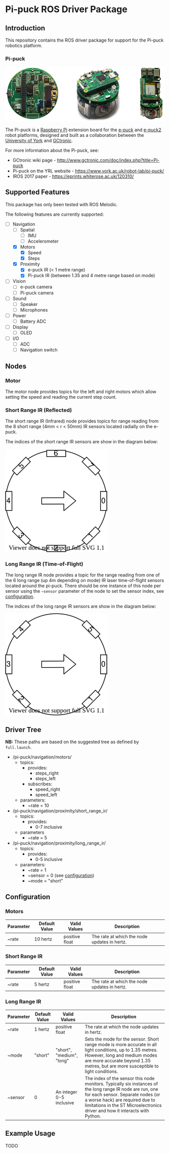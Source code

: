 # Pi-puck ROS Driver Package

## Introduction

This repository contains the ROS driver package for support for the Pi-puck robotics platform.

### Pi-puck

![Three different views of the Pi-puck platform.](img/pi-puck.jpg)

The Pi-puck is a [Raspberry Pi](https://www.raspberrypi.org) extension board for the [e-puck](http://www.gctronic.com/doc/index.php?title=E-Puck) and [e-puck2](http://www.gctronic.com/doc/index.php?title=e-puck2) robot platforms, designed and built as a collaboration between the [University of York](https://www.york.ac.uk/robot-lab/) and [GCtronic](http://www.gctronic.com).

For more information about the Pi-puck, see:
- GCtronic wiki page - http://www.gctronic.com/doc/index.php?title=Pi-puck
- Pi-puck on the YRL website - https://www.york.ac.uk/robot-lab/pi-puck/
- IROS 2017 paper - https://eprints.whiterose.ac.uk/120310/

## Supported Features

This package has only been tested with ROS Melodic.

The following features are currently supported:

- [ ] Navigation
  - [ ] Spatial
    - [ ] IMU
    - [ ] Accelerometer
  - [x] Motors
    - [x] Speed
    - [x] Steps 
  - [x] Proximity
    - [x] e-puck IR (< 1 metre range)
    - [x] Pi-puck IR (between 1.35 and 4 metre range based on mode)
- [ ] Vision
  - [ ] e-puck camera
  - [ ] Pi-puck camera 
- [ ] Sound
  - [ ] Speaker
  - [ ] Microphones
- [ ] Power
  - [ ] Battery ADC
- [ ] Display
  - [ ] OLED
- [ ] I/O
  - [ ] ADC
  - [ ] Navigation switch

## Nodes

### Motor

The motor node provides topics for the left and right motors which allow setting the speed and reading the current step count.

### Short Range IR (Reflected)

The short range IR (Infrared) node provides topics for range reading from the 8 short range (4mm < r < 50mm) IR sensors located radially on the e-puck.

The indices of the short range IR sensors are show in the diagram below:

![Image depicting the pi-puck, the sensors increase in index from 0 to 7, and are located at 0, 45, 90, 135, 180, 235, 270, and 315 degrees respectively.](img/short_range_ir.svg)

### Long Range IR (Time-of-Flight)

The long range IR node provides a topic for the range reading from one of the 6  long range (up 4m depending on mode) IR laser time-of-flight sensors located around the pi-puck. There should be one instance of this node per sensor using the `~sensor` parameter of the node to set the sensor index, see [configuration](#configuration).

The indices of the long range IR sensors are show in the diagram below:

![Image depicting the pi-puck, the sensors increase in index from 0 to 5, and are located at 0, 45, 135, 180, 235, and 315 degrees respectively.](img/long_range_ir.svg)

## Driver Tree

**NB:** These paths are based on the suggested tree as defined by `full.launch`.

- /pi-puck/navigation/motors/
  - topics:
    - provides:
      - steps_right
      - steps_left
    - subscribes:
      - speed_right
      - speed_left
  - parameters:
    - ~rate = 10
- /pi-puck/navigation/proximity/short_range_ir/
  - topics:
    - provides:
      - 0-7 inclusive
  - parameters
    - ~rate = 5
- /pi-puck/navigation/proximity/long_range_ir/
  - topics:
    - provides:
      - 0-5 inclusive
  - parameters:
    - ~rate = 1
    - ~sensor = 0 (see [configuration](#configuration))
    - ~mode = "short"

## Configuration

### Motors

| Parameter | Default Value | Valid Values   | Description                                  |
| --------- | ------------- | -------------- | -------------------------------------------- |
| ~rate     | 10 hertz      | positive float | The rate at which the node updates in hertz. |

### Short Range IR

| Parameter | Default Value | Valid Values   | Description                                  |
| --------- | ------------- | -------------- | -------------------------------------------- |
| ~rate     | 5 hertz       | positive float | The rate at which the node updates in hertz. |

### Long Range IR

| Parameter | Default Value | Valid Values              | Description                                                  |
| --------- | ------------- | ------------------------- | ------------------------------------------------------------ |
| ~rate     | 1 hertz       | positive float            | The rate at which the node updates in hertz.                 |
| ~mode     | "short"       | "short", "medium", "long" | Sets the mode for the sensor. Short range mode is more accurate in all light conditions, up to 1.35 metres. However, long and medium modes are more accurate beyond 1.35 metres, but are more susceptible to light conditions. |
| ~sensor   | 0             | An integer 0-5 inclusive  | The index of the sensor this node monitors. Typically six instances of the long range IR node are run, one for each sensor. Separate nodes (or a worse hack) are required due to limitations in the ST Microelectronics driver and how it interacts with Python. |

## Example Usage

TODO


